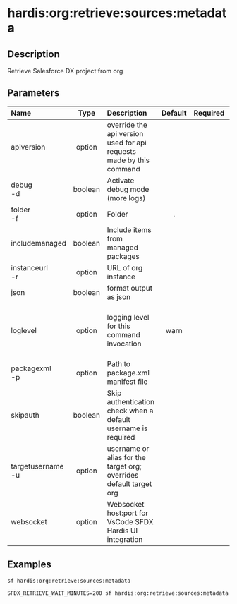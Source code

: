 <!-- This file has been generated with command 'sf hardis:doc:plugin:generate'. Please do not update it manually or it may be overwritten -->
# hardis:org:retrieve:sources:metadata

## Description

Retrieve Salesforce DX project from org

## Parameters

| Name                  |  Type   | Description                                                         | Default | Required |                        Options                        |
|:----------------------|:-------:|:--------------------------------------------------------------------|:-------:|:--------:|:-----------------------------------------------------:|
| apiversion            | option  | override the api version used for api requests made by this command |         |          |                                                       |
| debug<br/>-d          | boolean | Activate debug mode (more logs)                                     |         |          |                                                       |
| folder<br/>-f         | option  | Folder                                                              |    .    |          |                                                       |
| includemanaged        | boolean | Include items from managed packages                                 |         |          |                                                       |
| instanceurl<br/>-r    | option  | URL of org instance                                                 |         |          |                                                       |
| json                  | boolean | format output as json                                               |         |          |                                                       |
| loglevel              | option  | logging level for this command invocation                           |  warn   |          | trace<br/>debug<br/>info<br/>warn<br/>error<br/>fatal |
| packagexml<br/>-p     | option  | Path to package.xml manifest file                                   |         |          |                                                       |
| skipauth              | boolean | Skip authentication check when a default username is required       |         |          |                                                       |
| targetusername<br/>-u | option  | username or alias for the target org; overrides default target org  |         |          |                                                       |
| websocket             | option  | Websocket host:port for VsCode SFDX Hardis UI integration           |         |          |                                                       |

## Examples

```shell
sf hardis:org:retrieve:sources:metadata
```

```shell
SFDX_RETRIEVE_WAIT_MINUTES=200 sf hardis:org:retrieve:sources:metadata
```


